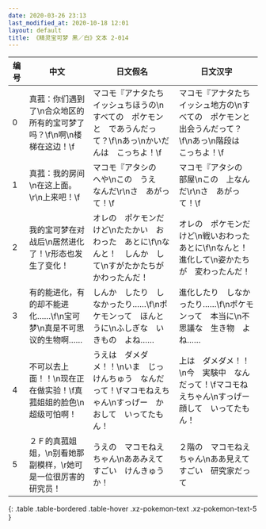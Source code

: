 ```yaml
---
date: 2020-03-26 23:13
last_modified_at: 2020-10-18 12:01
layout: default
title: 《精灵宝可梦 黑／白》文本 2-014
---
```

| 编号 | 中文 | 日文假名 | 日文汉字 |
| ---- | ---- | ---- | --- |
| 0 | 真菰：你们遇到了\n合众地区的所有的宝可梦了吗？\f\n啊\n楼梯在这边！\f | マコモ『アナタたち　イッシュちほうの\nすべての　ポケモンと　であうんだって？\f\nあっ\nかいだんは　こっちよ！\f | マコモ『アナタたち　イッシュ地方の\nすべての　ポケモンと　出会うんだって？\f\nあっ\n階段は　こっちよ！\f |
| 1 | 真菰：我的房间\n在这上面。\r\n上来吧！\f | マコモ『アタシの　へや\nこの　うえ　なんだ\r\nさ　あがって！\f | マコモ『アタシの　部屋\nこの　上なんだ\r\nさ　あがって！\f |
| 2 | 我的宝可梦在对战后\n居然进化了！\r形态也发生了变化！ | オレの　ポケモンだけど\nたたかい　おわった　あとに\f\nなんと！　しんか　して\nすがたかたちが　かわったんだ！ | オレの　ポケモンだけど\n戦いおわった　あとに\f\nなんと！　進化して\n姿かたちが　変わったんだ！ |
| 3 | 有的能进化，有的却不能进化……\f\n宝可梦\n真是不可思议的生物啊…… | しんか　したり　しなかったり……\f\nポケモンって　ほんとうに\nふしぎな　いきもの　よね…… | 進化したり　しなかったり……\f\nポケモンって　本当に\n不思議な　生き物　よね…… |
| 4 | 不可以去上面！！\n现在正在做实验！\f真菰姐姐的脸色\n超级可怕啊！ | うえは　ダメダメ！！\nいま　じっけんちゅう　なんだって！\fマコモねえちゃん\nすっげー　かおして　いってたもん！ | 上は　ダメダメ！！\n今　実験中　なんだって！\fマコモねえちゃん\nすっげー　顔して　いってたもん！ |
| 5 | ２Ｆ的真菰姐姐，\n别看她那副模样，\r她可是一位很厉害的研究员！ | うえの　マコモねえちゃん\nああみえて　すごい　けんきゅうか！ | ２階の　マコモねえちゃん\nああ見えて　すごい　研究家だって |
{: .table .table-bordered .table-hover .xz-pokemon-text .xz-pokemon-text-5 }